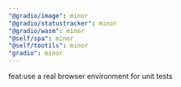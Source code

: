 ```yaml
---
"@gradio/image": minor
"@gradio/statustracker": minor
"@gradio/wasm": minor
"@self/spa": minor
"@self/tootils": minor
"gradio": minor
---
```


feat:use a real browser environment for unit tests
